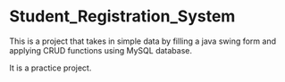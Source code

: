 # Student_Registration_System

This is a project that takes in simple data by filling a java swing form and applying CRUD functions using MySQL database.

It is a practice project.
